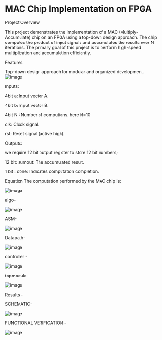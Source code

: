 # MAC Chip Implementation on FPGA

Project Overview

This project demonstrates the implementation of a MAC (Multiply-Accumulate) chip on an FPGA using a top-down design approach. The chip computes the product of input signals and accumulates the results over N iterations. The primary goal of this project is to perform high-speed multiplication and accumulation efficiently.

Features

Top-down design approach for modular and organized development.
![image](https://github.com/user-attachments/assets/0caa26d6-9fbe-409b-8fa8-8132cd6e9679)

Inputs:

4bit a: Input vector A.

4bit b: Input vector B.

4bit N : Number of computions. here N=10

clk: Clock signal.

rst: Reset signal (active high).

Outputs:

 we require 12 bit output register to store 12 bit numbers;
 
12 bit:  sumout: The accumulated result.

1 bit : done: Indicates computation completion. 

Equation
The computation performed by the MAC chip is:

![image](https://github.com/user-attachments/assets/9bf29a9c-d085-44e3-b9a2-8bcda9fc92a8)

algo- 

![image](https://github.com/user-attachments/assets/a541aa63-fdef-4fe4-a767-b4779376f462)

ASM- 

![image](https://github.com/user-attachments/assets/cb9bfff9-6401-426f-bec5-3b1be4d49111)

Datapath- 

![image](https://github.com/user-attachments/assets/bab4a3e3-0a8b-439a-bd48-f41cb46f6ca6)

controller - 

![image](https://github.com/user-attachments/assets/a11c286a-10dd-4d2f-8fe5-be80af98e07f)

topmodule - 

![image](https://github.com/user-attachments/assets/ebfcad37-adad-436d-83a4-0aaf40fcd802)

Results - 

SCHEMATIC- 

![image](https://github.com/user-attachments/assets/4e7429c1-ee70-4ffe-a45a-63a4b9cf8064)


FUNCTIONAL VERIFICATION - 

![image](https://github.com/user-attachments/assets/62cbac32-3ecc-4b2a-a9e5-7bdb6c06aa6e)










